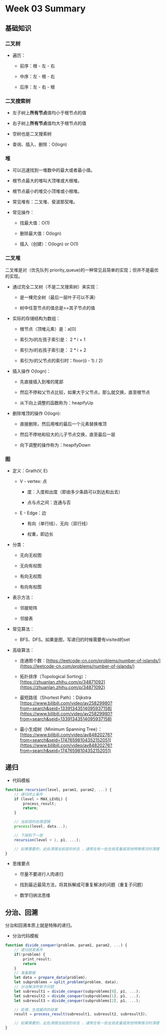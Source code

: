 # Week 03 Summary

## 基础知识

### 二叉树

- 遍历：
  
  - 前序：根 - 左 - 右
  
  - 中序：左 - 根 - 右
  
  - 后序：左 - 右 - 根

### 二叉搜索树

- 左子树上**所有节点**值均小于根节点的值

- 右子树上**所有节点**值均大于根节点的值

- 空树也是二叉搜索树

- 查询、插入、删除：O(logn)

### 堆

- 可以迅速找到一堆数中的最大或者最小值。

- 根节点最大的堆叫大顶堆或大根堆。

- 根节点最小的堆交小顶堆或小根堆。

- 常见堆有：二叉堆、斐波那契堆。

- 常见操作：
  
  - 找最大值：O(1)
  
  - 删除最大值：O(logn)
  
  - 插入（创建）：O(logn) or O(1)

### 二叉堆

二叉堆是对（优先队列 priority_queue)的一种常见且简单的实现；但并不是最优的实现。 

- 通过完全二叉树（不是二叉搜索树）来实现：
  
  - 是一棵完全树（最后一层叶子可以不满）
  
  - 树中任意节点的值总是>=其子节点的值

- 实际的存储结构为数组：
  
  - 根节点（顶堆元素）是：a[0]
  
  - 索引为i的左孩子索引是： 2 * i + 1
  
  - 索引为i的右孩子索引是： 2 * i + 2
  
  - 索引为i的父节点的索引时：floor((i - 1) / 2)

- 插入操作 O(logn)：
  
  - 先直接插入到堆的尾部
  
  - 然后不停和父节点比较，如果大于父节点，那么就交换，直至根节点
  
  - 从下向上调整的函数称为：heapifyUp

- 删除堆顶的操作 O(logn):
  
  - 直接删除，然后用堆的最后一个元素替换堆顶
  
  - 然后不停地和较大的儿子节点交换，直至最后一层
  
  - 向下调整的操作称为：heapifyDown

### 图

- 定义：Grath(V, E)
  
  - V - vertex: 点
    
    - 度：入度和出度（即由多少条路可以到达和出去）
    
    - 点与点之间：连通与否
  
  - E - Edge：边
    
    - 有向（单行线）、无向（双行线）
    
    - 权重，即边长

- 分类：
  
  - 无向无权图
  
  - 无向有权图
  
  - 有向无权图
  
  - 有向有权图

- 表示方法：
  
  - 邻接矩阵
  
  - 邻接表

- 常见算法：
  
  - BFS、DFS。如果是图，写递归的时候需要有visited的set

- 高级算法：
  
  - 连通图个数：[https://leetcode-cn.com/problems/number-of-islands/](https://leetcode-cn.com/problems/number-of-islands/)
  
  - 拓扑排序（Topological Sorting）：[https://zhuanlan.zhihu.com/p/34871092](https://zhuanlan.zhihu.com/p/34871092)
  
  - 最短路径（Shortest Path）：Dijkstra [https://www.bilibili.com/video/av25829980?from=search&seid=13391343514095937158](https://www.bilibili.com/video/av25829980?from=search&seid=13391343514095937158)
  
  - 最小生成树（Minimum Spanning Tree）：[https://www.bilibili.com/video/av84820276?from=search&seid=17476598104352152051](https://www.bilibili.com/video/av84820276?from=search&seid=17476598104352152051)

## 递归

- 代码模板

```javascript
function recursion(level, param1, param2, ...) {
    // 递归终止条件
    if (level > MAX_LEVEL) {
        process_result;
        return;
    }

    // 当前层的处理逻辑
    process(level, data...);

    // 下探到下一层
    recursion(level + 1, p1, ...);

    // 如果需要的，此处清理当前层的状态 ，通常在有一些全局变量或其他特殊情况时清理   
}
```

- 思维要点
  
  - 尽量不要进行人肉递归
  
  - 找到最近最简方法，将其拆解成可重复解决的问题（重复子问题）
  
  - 数学归纳法思维

## 分治、回溯

分治和回溯本质上就是特殊的递归。

- 分治代码模板

```javascript
function divide_conquer(problem, param1, param2, ...) {
    // 递归结束条件
    if(!problem) {
        print_result;
        return
    }
    // 准备数据
    let data = prepare_data(problem);
    let subproblems = split_problem(problem, data);
    // 分治解决所有子问题
    let subresult1 = divide_conquer(subproblems[0], p1, ...);
    let subresult2 = divide_conquer(subproblems[1], p1, ...);
    let subresult3 = divide_conquer(subproblems[2], p1, ...);

    // 处理、生成最终的结果
    result = process_result(subresult1, subresult2, subresult3);

    // 如果需要的，此处清理当前层的状态 ，通常在有一些全局变量或其他特殊情况时清理    
}
```
